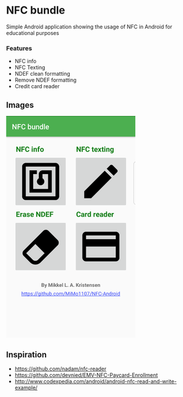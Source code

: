 # NFC bundle
Simple Android application showing the usage of NFC in Android for educational purposes

### Features
- NFC info
- NFC Texting
- NDEF clean formatting
- Remove NDEF formatting
- Credit card reader

## Images
<img alt="Screenshot" src="https://raw.githubusercontent.com/MiMo1107/NFC-Android/master/20170615_184709.png" width="350">

## Inspiration
- https://github.com/nadam/nfc-reader
- https://github.com/devnied/EMV-NFC-Paycard-Enrollment
- http://www.codexpedia.com/android/android-nfc-read-and-write-example/
